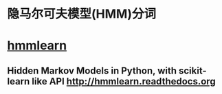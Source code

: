 # 隐马尔可夫模型(HMM)分词
# [hmmlearn](https://github.com/hmmlearn/hmmlearn)
## Hidden Markov Models in Python, with scikit-learn like API http://hmmlearn.readthedocs.org
